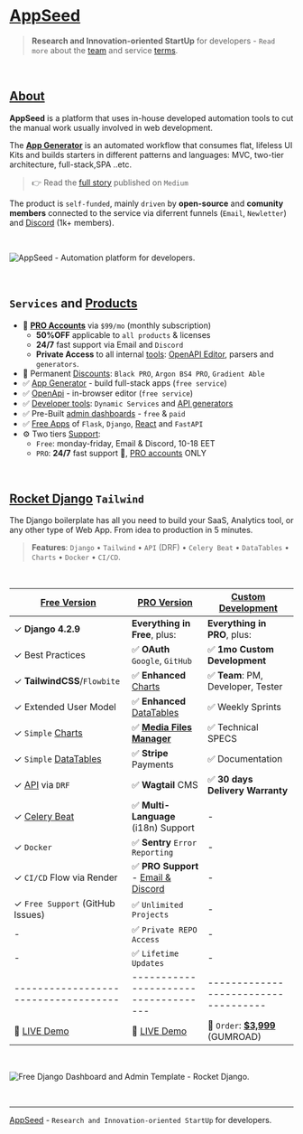 # [AppSeed](https://appseed.us/)

> **Research and Innovation-oriented StartUp** for developers - `Read more` about the [team](https://appseed.us/about/) and service [terms](https://appseed.us/terms/). 

<br />

## [About](https://appseed.us/about/) 

**AppSeed** is a platform that uses in-house developed automation tools to cut the manual work usually involved in web development. 

The **[App Generator](https://appseed.us)** is an automated workflow that consumes flat, lifeless UI Kits and builds starters in different patterns and languages: MVC, two-tier architecture, full-stack,SPA ..etc. 

> 👉 Read the [full story](https://medium.com/@appseed.us/appseed-2019-status-and-further-steps-7517dab886d4) published on `Medium`

The product is `self-funded`, mainly `driven` by **open-source** and **comunity members** connected to the service via diferrent funnels (`Email`, `Newletter`) and [Discord](https://discord.gg/fZC6hup) (1k+ members).  

<br />

![AppSeed - Automation platform for developers.](https://user-images.githubusercontent.com/51070104/204030603-db09a5f3-41ef-4cc4-8564-07abb9a64f53.png)

<br /> 

 ## `Services` and [Products](https://appseed.us/admin-dashboards/open-source/)

- 🚀 **[PRO Accounts](https://appseed.us/terms/)** via `$99/mo` (monthly subscription)
  - **50%OFF** applicable to `all products` & licenses
  - **24/7** fast support via Email and `Discord`
  - **Private Access** to all internal [tools](https://appseed.us/developer-tools/): [OpenAPI Editor](https://appseed.us/generator/openapi/), parsers and `generators`.
- 🎁 Permanent [Discounts](https://appseed.us/discounts/): `Black PRO`, `Argon BS4 PRO`, `Gradient Able`
- ✅ [App Generator](https://appseed.us/generator/) - build full-stack apps (`free service`)
- ✅ [OpenApi](https://appseed.us/generator/openapi/) - in-browser editor (`free service`)
- ✅ [Developer tools](https://appseed.us/developer-tools/): `Dynamic Services` and [API generators](https://appseed.us/developer-tools/django-dynamic-api/)
- ✅ Pre-Built [admin dashboards](https://appseed.us/admin-dashboards/open-source/) - `free` & `paid` 
- ✅ [Free Apps](https://appseed.us/apps/free/) of `Flask`, `Django`, [React](https://appseed.us/apps/react/) and `FastAPI` 
- ⚙️ Two tiers [Support](https://appseed.us/support/): 
  - `Free`: monday-friday, Email & Discord, 10-18 EET
  - `PRO`: **24/7** fast support 🚀, [PRO accounts](https://appseed.us/terms/) ONLY  

<br />

## [Rocket Django](https://appseed.us/product/rocket/django/) `Tailwind`

The Django boilerplate has all you need to build your SaaS, Analytics tool, or any other type of Web App. From idea to production in 5 minutes.

> **Features**: `Django` • `Tailwind` • `API` (DRF) • `Celery Beat` • `DataTables` • `Charts` • `Docker` • `CI/CD`.

<br />

| [Free Version](https://appseed.us/product/rocket/django/)          | [PRO Version](https://appseed.us/product/rocket-pro/django/)  | [Custom Development](https://appseed.us/custom-development/) |  
| --------------------------------------| --------------------------------------| --------------------------------------|
| ✓ **Django 4.2.9**                                                  | **Everything in Free**, plus:                                                       | **Everything in PRO**, plus:         |
| ✓ Best Practices                                                    | ✅ **OAuth** `Google`, `GitHub`                                                     | ✅ **1mo Custom Development**       | 
| ✓ **TailwindCSS**/`Flowbite`                                        | ✅ **Enhanced** [Charts](https://rocket-django-pro.onrender.com/charts/)            | ✅ **Team**: PM, Developer, Tester  |
| ✓ Extended User Model                                               | ✅ **Enhanced** [DataTables](https://rocket-django-pro.onrender.com/tables/)        | ✅ Weekly Sprints                   |
| ✓ `Simple` [Charts](https://rocket-django.onrender.com/charts/)     | ✅ **[Media Files Manager](https://rocket-django-pro.onrender.com/file-manager/)**  | ✅ Technical SPECS                  |
| ✓ `Simple` [DataTables](https://rocket-django.onrender.com/tables/) | ✅ **Stripe** Payments                                                              | ✅ Documentation                    |
| ✓ [API](https://rocket-django.onrender.com/api/product/) via `DRF`  | ✅ **Wagtail** CMS                                                                  | ✅ **30 days Delivery Warranty**    |
| ✓ [Celery Beat](https://rocket-django.onrender.com/tasks/)          | ✅ **Multi-Language** (i18n) Support                                                |  -                                   |
| ✓ `Docker`                                                          | ✅ **Sentry** `Error Reporting`                                                     |  -                                   |
| ✓ `CI/CD` Flow via Render                                           | ✅ **PRO Support** - [Email & Discord](https://appseed.us/support/)                 |  -                                   |
| ✓ `Free Support` (GitHub Issues)                                    | ✅ `Unlimited Projects`                                                             |  -                                   |
|  -                                                                  | ✅ `Private REPO Access`                                                            |  -                                   |
|  -                                                                  | ✅ `Lifetime Updates`                                                               |  -                                   |
| ------------------------------------| ------------------------------------| ------------------------------------|
| 🚀 [LIVE Demo](https://rocket-django.onrender.com/)                | 🚀 [LIVE Demo](https://rocket-django-pro.onrender.com/) | 🛒 `Order`: **[$3,999](https://appseed.gumroad.com/l/rocket-package)** (GUMROAD) |   

<br />

![Free Django Dashboard and Admin Template - Rocket Django.](https://github-production-user-asset-6210df.s3.amazonaws.com/51070104/272299949-6f4a8fd7-7cce-472a-9566-9519db338c7d.gif)

<br />

---
[AppSeed](https://appseed.us) - `Research and Innovation-oriented StartUp` for developers. 
